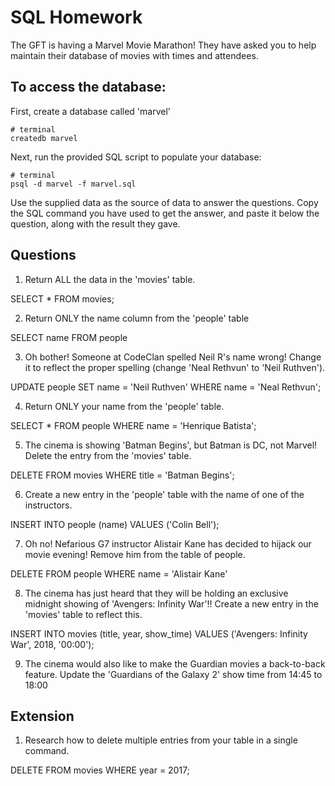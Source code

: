 # SQL Homework

The GFT is having a Marvel Movie Marathon! They have asked you to help maintain their database of movies with times and attendees.

## To access the database:

First, create a database called 'marvel'

```
# terminal
createdb marvel
```

Next, run the provided SQL script to populate your database:

```
# terminal
psql -d marvel -f marvel.sql
```

Use the supplied data as the source of data to answer the questions.  Copy the SQL command you have used to get the answer, and paste it below the question, along with the result they gave.

## Questions

1. Return ALL the data in the 'movies' table.

SELECT * FROM movies;

2. Return ONLY the name column from the 'people' table

SELECT name FROM people

3. Oh bother! Someone at CodeClan spelled Neil R's name wrong! Change it to reflect the proper spelling (change 'Neal Rethvun' to 'Neil Ruthven').

UPDATE people SET name = 'Neil Ruthven' WHERE name = 'Neal Rethvun';

4. Return ONLY your name from the 'people' table.

SELECT * FROM people WHERE name = 'Henrique Batista';

5. The cinema is showing 'Batman Begins', but Batman is DC, not Marvel! Delete the entry from the 'movies' table.

DELETE FROM movies WHERE title = 'Batman Begins';

6. Create a new entry in the 'people' table with the name of one of the instructors.

INSERT INTO people (name) VALUES ('Colin Bell');

7. Oh no! Nefarious G7 instructor Alistair Kane has decided to hijack our movie evening! Remove him from the table of people.

DELETE FROM people WHERE name = 'Alistair Kane'

8. The cinema has just heard that they will be holding an exclusive midnight showing of 'Avengers: Infinity War'!! Create a new entry in the 'movies' table to reflect this.

INSERT INTO movies (title, year, show_time) VALUES ('Avengers: Infinity War', 2018, '00:00');

9. The cinema would also like to make the Guardian movies a back-to-back feature. Update the 'Guardians of the Galaxy 2' show time from 14:45 to 18:00

## Extension

1. Research how to delete multiple entries from your table in a single command.

DELETE FROM movies WHERE year = 2017;

